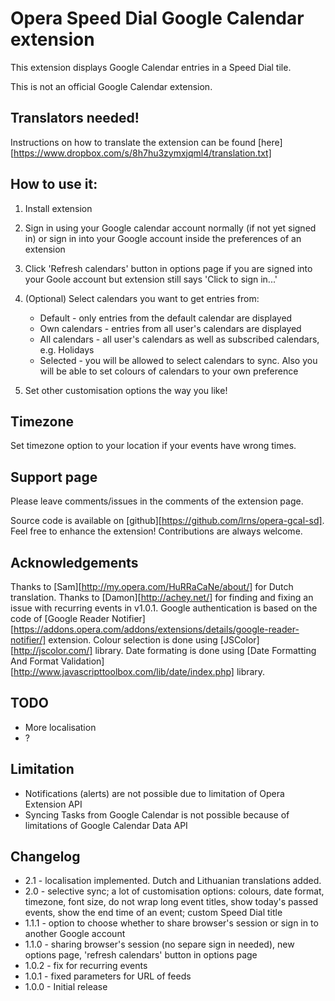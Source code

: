 # Opera Speed Dial Google Calendar extension

This extension displays Google Calendar entries in a Speed Dial tile.

This is not an official Google Calendar extension.

## Translators needed!
Instructions on how to translate the extension can be found [here][https://www.dropbox.com/s/8h7hu3zymxjqml4/translation.txt]

## How to use it:

1. Install extension
2. Sign in using your Google calendar account normally (if not yet signed in) or sign in into your Google account inside the preferences of an extension
3. Click 'Refresh calendars' button in options page if you are signed into your Goole account but extension still says 'Click to sign in...'
4. (Optional) Select calendars you want to get entries from:
    * Default - only entries from the default calendar are displayed
	* Own calendars - entries from all user's calendars are displayed
	* All calendars - all user's calendars as well as subscribed calendars, e.g. Holidays
	* Selected - you will be allowed to select calendars to sync. Also you will be able to set colours of calendars to your own preference

5. Set other customisation options the way you like!

## Timezone
Set timezone option to your location if your events have wrong times.


## Support page
Please leave comments/issues in the comments of the extension page.

Source code is available on [github][https://github.com/lrns/opera-gcal-sd]. Feel free to enhance the extension! Contributions are always welcome.


## Acknowledgements
Thanks to [Sam][http://my.opera.com/HuRRaCaNe/about/] for Dutch translation.
Thanks to [Damon][http://achey.net/] for finding and fixing an issue with recurring events in v1.0.1.
Google authentication is based on the code of [Google Reader Notifier][https://addons.opera.com/addons/extensions/details/google-reader-notifier/] extension.
Colour selection is done using [JSColor][http://jscolor.com/] library.
Date formating is done using [Date Formatting And Format Validation][http://www.javascripttoolbox.com/lib/date/index.php] library.


## TODO
* More localisation
* ?

## Limitation
* Notifications (alerts) are not possible due to limitation of Opera Extension API
* Syncing Tasks from Google Calendar is not possible because of limitations of Google Calendar Data API

## Changelog

* 2.1 - localisation implemented. Dutch and Lithuanian translations added. 
* 2.0 - selective sync; a lot of customisation options: colours, date format, timezone, font size, do not wrap long event titles, show today's passed events, show the end time of an event; custom Speed Dial title 
* 1.1.1 - option to choose whether to share browser's session or sign in to another Google account 
* 1.1.0 - sharing browser's session (no separe sign in needed), new options page, 'refresh calendars' button in options page
* 1.0.2 - fix for recurring events
* 1.0.1 - fixed parameters for URL of feeds
* 1.0.0 - Initial release

